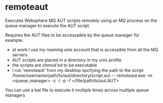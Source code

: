 # remoteaut
Executes Websphere MQ AUT scripts remotely using an MQ process on the queue manager to execute the AUT script.

Requires the AUT files to be accessaible by the queue manager for example:
- at work I use my roaming unix account that is accessible from all the MQ servers 
- AUT scripts are placed in a directory in my unix profile
- the scripts are chmod'ed to be executable
- I run 'remoteaut' from my desktop spcifying the path to the script /home/username/path/to/aut/directory/script.aut
-- remoteaut.exe -m <queue_manager> -c <channel> -i <hostname> -p <port> -f </file/path/to/aut.AUT>

You can use a bat file to execute it multiple times across multiple queue managers
